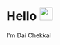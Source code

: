 # Hello <img src="https://raw.githubusercontent.com/MartinHeinz/MartinHeinz/master/wave.gif" width="30px" height="30px">

I'm Dai Chekkal
